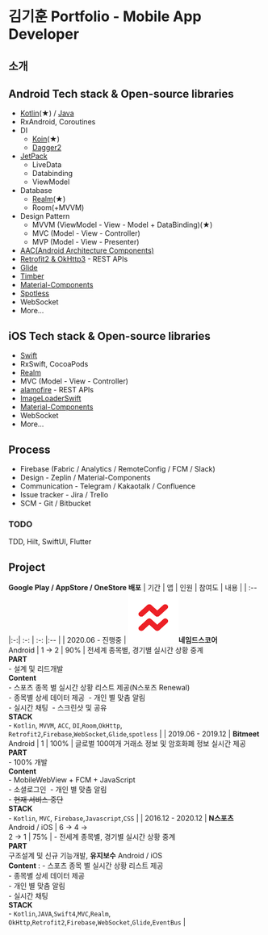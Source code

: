 
# 김기훈 Portfolio - Mobile App Developer

## 소개

## Android Tech stack & Open-source libraries
- [Kotlin](https://kotlinlang.org/)(★) / [Java](https://www.java.com/)
- RxAndroid, Coroutines
- DI
  - [Koin](https://github.com/InsertKoinIO/koin)(★)
  - [Dagger2](https://dagger.dev/)
- [JetPack](https://developer.android.com/jetpack)
  - LiveData
  - Databinding
  - ViewModel
- Database
  - [Realm](https://realm.io/kr/)(★)
  - Room(+MVVM)
- Design Pattern
  - MVVM (ViewModel - View - Model + DataBinding)(★)
  - MVC (Model - View - Controller)
  - MVP (Model - View - Presenter)
- [AAC(Android Architecture Components)](https://developer.android.com/jetpack/guide?authuser=2)
- [Retrofit2 & OkHttp3](https://github.com/square/retrofit) - REST APIs
- [Glide](https://github.com/bumptech/glide)
- [Timber](https://github.com/JakeWharton/timber)
- [Material-Components](https://github.com/material-components/material-components-android)
- [Spotless](https://github.com/diffplug/spotless)
- WebSocket
 - More...
 
 ## iOS Tech stack & Open-source libraries
- [Swift](https://developer.apple.com/swift/)
- RxSwift, CocoaPods
- [Realm](https://realm.io/kr/)
- MVC (Model - View - Controller)
- [alamofire](https://github.com/Alamofire/Alamofire) - REST APIs
- [ImageLoaderSwift](https://github.com/hirohisa/ImageLoaderSwift)
- [Material-Components](https://github.com/material-components/material-components-android)
- WebSocket
 - More...
 
 ## Process
- Firebase (Fabric / Analytics / RemoteConfig / FCM / Slack)
- Design - Zeplin / Material-Components
- Communication - Telegram / Kakaotalk / Confluence
- Issue tracker - Jira / Trello
- SCM - Git / Bitbucket

### TODO
TDD, Hilt, SwiftUI, Flutter

 ## Project
 **Google Play / AppStore / OneStore 배포**
 | 기간 | 앱 | 인원 | 참여도 | 내용 |
 | :-- |:-:| :-: |  :-:  |:-- |
| 2020.06 - 진행중 | <img src="image/ico_named.png" width="100" height="100">**네임드스코어**<br>Android | 1 -> 2 | 90% | 전세계 종목별, 경기별 실시간 상황 중계<br>**PART**<br>  - 설계 및 리드개발<br> **Content**<br>- 스포츠 종목 별 실시간 상황 리스트 제공(N스포츠 Renewal)<br>- 종목별 상세 데이터 제공&nbsp;&nbsp;- 개인 별 맞춤 알림<br>- 실시간 채팅&nbsp;&nbsp;- 스크린샷 및 공유<br>**STACK**<br>- `Kotlin`, `MVVM`, `ACC`, `DI`,`Room`,`OkHttp`,<br>`Retrofit2`,`Firebase`,`WebSocket`,`Glide`,`spotless` |
| 2019.06 - 2019.12 | **Bitmeet**<br>Android | 1 | 100% | 글로벌 100여개 거래소 정보 및 암호화폐 정보 실시간 제공<br>**PART**<br>  - 100% 개발<br> **Content**<br>- MobileWebView + FCM + JavaScript<br>- 소셜로그인&nbsp;&nbsp;- 개인 별 맞춤 알림<br>- ~~현재 서비스 중단~~<br>**STACK**<br>- `Kotlin`, `MVC`, `Firebase`,`Javascript`,`CSS` |
| 2016.12 - 2020.12 | **N스포츠**<br>Android / iOS | 6 -> 4 -><br> 2 -> 1 | 75% | - 전세계 종목별, 경기별 실시간 상황 중계 <br> **PART**<br>구조설계 및 신규 기능개발, <b>유지보수</b> Android / iOS<br> **Content** : - 스포츠 종목 별 실시간 상황 리스트 제공<br>- 종목별 상세 데이터 제공<br>- 개인 별 맞춤 알림<br>- 실시간 채팅<br>**STACK**<br> - `Kotlin`,`JAVA`,`Swift4`,`MVC`,`Realm`,<br>`OkHttp`,`Retrofit2`,`Firebase`,`WebSocket`,`Glide`,`EventBus` |
